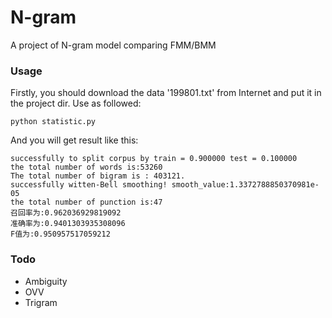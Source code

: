 # N-gram
A project of N-gram model comparing FMM/BMM

### Usage
Firstly, you should download the data '199801.txt' from Internet and put it in the project dir.
Use as followed:
```
python statistic.py
```
And you will get result like this:
```
successfully to split corpus by train = 0.900000 test = 0.100000
the total number of words is:53260
The total number of bigram is : 403121.
successfully witten-Bell smoothing! smooth_value:1.3372788850370981e-05
the total number of punction is:47
召回率为:0.962036929819092
准确率为:0.9401303935308096
F值为:0.950957517059212
```

### Todo
+ Ambiguity
+ OVV
+ Trigram